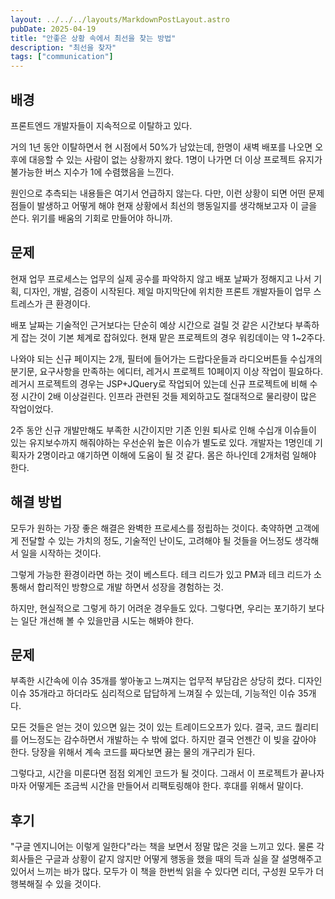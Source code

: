 ```yaml
---
layout: ../../../layouts/MarkdownPostLayout.astro
pubDate: 2025-04-19
title: "안좋은 상황 속에서 최선을 찾는 방법"
description: "최선을 찾자"
tags: ["communication"]
---
```


## 배경
프론트엔드 개발자들이 지속적으로 이탈하고 있다.

거의 1년 동안 이탈하면서 현 시점에서 50%가 남았는데, 한명이 새벽 배포를 나오면 오후에 대응할 수 있는 사람이 없는 상황까지 왔다. 1명이 나가면 더 이상 프로젝트 유지가 불가능한 버스 지수가 1에 수렴했음을 느낀다.

원인으로 추측되는 내용들은 여기서 언급하지 않는다. 다만, 이런 상황이 되면 어떤 문제점들이 발생하고 어떻게 해야 현재 상황에서 최선의 행동일지를 생각해보고자 이 글을 쓴다. 위기를 배움의 기회로 만들어야 하니까.

## 문제

현재 업무 프로세스는 업무의 실제 공수를 파악하지 않고 배포 날짜가 정해지고 나서 기획, 디자인, 개발, 검증이 시작된다. 제일 마지막단에 위치한 프론트 개발자들이 업무 스트레스가 큰 환경이다.

배포 날짜는 기술적인 근거보다는 단순히 예상 시간으로 걸릴 것 같은 시간보다 부족하게 잡는 것이 기본 체계로 잡혀있다. 현재 맡은 프로젝트의 경우 워킹데이는 약 1~2주다.

나와야 되는 신규 페이지는 2개, 필터에 들어가는 드랍다운들과 라디오버튼들 수십개의 분기문, 요구사항을 만족하는 에디터, 레거시 프로젝트 10페이지 이상 작업이 필요하다. 레거시 프로젝트의 경우는 JSP+JQuery로 작업되어 있는데 신규 프로젝트에 비해 수정 시간이 2배 이상걸린다.
인프라 관련된 것들 제외하고도 절대적으로 물리량이 많은 작업이었다.

2주 동안 신규 개발만해도 부족한 시간이지만 기존 인원 퇴사로 인해 수십개 이슈들이 있는 유지보수까지 해줘야하는 우선순위 높은 이슈가 별도로 있다. 개발자는 1명인데 기획자가 2명이라고 얘기하면 이해에 도움이 될 것 같다. 몸은 하나인데 2개처럼 일해야 한다.

## 해결 방법

모두가 원하는 가장 좋은 해결은 완벽한 프로세스를 정립하는 것이다. 축약하면 고객에게 전달할 수 있는 가치의 정도, 기술적인 난이도, 고려해야 될 것들을 어느정도 생각해서 일을 시작하는 것이다.

그렇게 가능한 환경이라면 하는 것이 베스트다. 테크 리드가 있고 PM과 테크 리드가 소통해서 합리적인 방향으로 개발 하면서 성장을 경험하는 것.

하지만, 현실적으로 그렇게 하기 어려운 경우들도 있다. 그렇다면, 우리는 포기하기 보다는 일단 개선해 볼 수 있을만큼 시도는 해봐야 한다.

## 문제

부족한 시간속에 이슈 35개를 쌓아놓고 느껴지는 업무적 부담감은 상당히 컸다. 디자인 이슈 35개라고 하더라도 심리적으로 답답하게 느껴질 수 있는데, 기능적인 이슈 35개다.

모든 것들은 얻는 것이 있으면 잃는 것이 있는 트레이드오프가 있다. 
결국, 코드 퀄리티를 어느정도는 감수하면서 개발하는 수 밖에 없다. 하지만 결국 언젠간 이 빚을 갚아야 한다. 당장을 위해서 계속 코드를 짜다보면 끓는 물의 개구리가 된다. 

그렇다고, 시간을 미룬다면 점점 외계인 코드가 될 것이다. 그래서 이 프로젝트가 끝나자마자 어떻게든 조금씩 시간을 만들어서 리팩토링해야 한다. 후대를 위해서 말이다.

## 후기

"구글 엔지니어는 이렇게 일한다"라는 책을 보면서 정말 많은 것을 느끼고 있다. 물론 각 회사들은 구글과 상황이 같지 않지만 어떻게 행동을 했을 때의 득과 실을 잘 설명해주고 있어서 느끼는 바가 많다. 모두가 이 책을 한번씩 읽을 수 있다면 리더, 구성원 모두가 더 행복해질 수 있을 것이다.
